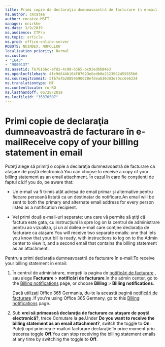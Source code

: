```yaml
---
title: Primi copie de declaraţia dumneavoastră de facturare în e-mail
ms.author: cmcatee
author: cmcatee-MSFT
manager: mnirkhe
ms.date: 1/9/2019
ms.audience: ITPro
ms.topic: article
ms.prod: office-online-server
ROBOTS: NOINDEX, NOFOLLOW
localization_priority: Normal
ms.custom:
- "1643"
- "9000137"
ms.assetid: fe76166c-afd2-4c99-b565-bc93ed6b84e3
ms.openlocfilehash: 4fc9d644b104f87623e8edb0e2323562459855b0
ms.sourcegitcommit: 5fb7a4b28859690020efdea630d03e70cc0e6334
ms.translationtype: MT
ms.contentlocale: ro-RO
ms.lasthandoff: 06/28/2019
ms.locfileid: "35370507"
---
```

# <a name="receive-copy-of-your-billing-statement-in-email"></a><span data-ttu-id="b7fbd-102">Primi copie de declaraţia dumneavoastră de facturare în e-mail</span><span class="sxs-lookup"><span data-stu-id="b7fbd-102">Receive copy of your billing statement in email</span></span>

<span data-ttu-id="b7fbd-103">Puteţi alege să primiţi o copie a declaraţia dumneavoastră de facturare ca ataşare de poştă electronică.</span><span class="sxs-lookup"><span data-stu-id="b7fbd-103">You can choose to receive a copy of your billing statement as an email attachment.</span></span> <span data-ttu-id="b7fbd-104">În cazul în care fie conştienţi de faptul că:</span><span class="sxs-lookup"><span data-stu-id="b7fbd-104">If you do, be aware that:</span></span>
  
- <span data-ttu-id="b7fbd-105">Un e-mail va fi trimis atât adresa de email primar şi alternative pentru fiecare persoană listată ca un destinatar de notificare.</span><span class="sxs-lookup"><span data-stu-id="b7fbd-105">An email will be sent to both the primary and alternate email address for every person listed as a notification recipient.</span></span>

- <span data-ttu-id="b7fbd-106">Vei primi două e-mail-uri separate: una care vă permite să ştiţi că factura este gata, cu instrucţiuni la spre log on la centrul de administrare pentru ao vizualiza, şi un al doilea e-mail care conţine declaraţia de facturare ca ataşare.</span><span class="sxs-lookup"><span data-stu-id="b7fbd-106">You will receive two separate emails: one that lets you know that your bill is ready, with instructions to log on to the Admin center to view it, and a second email that contains the billing statement as an attachment.</span></span>

<span data-ttu-id="b7fbd-107">Pentru a primi declaraţia dumneavoastră de facturare în e-mail:</span><span class="sxs-lookup"><span data-stu-id="b7fbd-107">To receive your billing statement in email:</span></span>
  
1. <span data-ttu-id="b7fbd-108">În centrul de administrare, mergeţi la pagina de [notificări de facturare](https://go.microsoft.com/fwlink/p/?linkid=853212) , sau alege **Facturare** \> **notificări de facturare**.</span><span class="sxs-lookup"><span data-stu-id="b7fbd-108">In the admin center, go to the [Billing notifications](https://go.microsoft.com/fwlink/p/?linkid=853212) page, or choose **Billing** \> **Billing notifications**.</span></span>

    <span data-ttu-id="b7fbd-109">Dacă utilizaţi Office 365 Germania, du-te la această pagină [notificări de facturare](https://go.microsoft.com/fwlink/p/?linkid=853213) .</span><span class="sxs-lookup"><span data-stu-id="b7fbd-109">If you're using Office 365 Germany, go to this [Billing notifications](https://go.microsoft.com/fwlink/p/?linkid=853213) page.</span></span>

2. <span data-ttu-id="b7fbd-110">Sub **vrei să primească declaraţia de facturare ca ataşare de poştă electronică?**, trece Comutare la **pe**.</span><span class="sxs-lookup"><span data-stu-id="b7fbd-110">Under **Do you want to receive the billing statement as an email attachment?**, switch the toggle to **On**.</span></span> <span data-ttu-id="b7fbd-111">Puteţi opri primirea e-mailuri facturare declaraţie în orice moment prin trecerea toggle **Off**.</span><span class="sxs-lookup"><span data-stu-id="b7fbd-111">You can stop receiving the billing statement emails at any time by switching the toggle to **Off**.</span></span>
